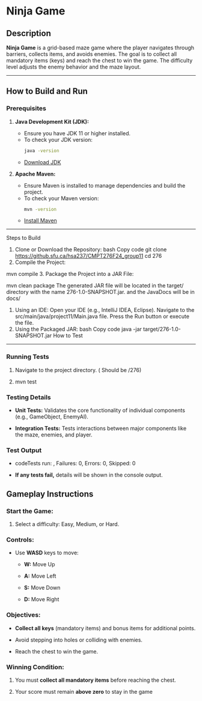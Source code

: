 # Ninja Game

## Description
**Ninja Game** is a grid-based maze game where the player navigates through barriers, collects items, and avoids enemies. The goal is to collect all mandatory items (keys) and reach the chest to win the game. The difficulty level adjusts the enemy behavior and the maze layout.

---



## How to Build and Run

### Prerequisites
1. **Java Development Kit (JDK):**
   - Ensure you have JDK 11 or higher installed.
   - To check your JDK version:
     ```bash
     java -version
     ```
   - [Download JDK](https://www.oracle.com/java/technologies/javase-downloads.html)

2. **Apache Maven:**
   - Ensure Maven is installed to manage dependencies and build the project.
   - To check your Maven version:
     ```bash
     mvn -version
     ```
   - [Install Maven](https://maven.apache.org/install.html)

---

Steps to Build
1. Clone or Download the Repository:
bash
Copy code
git clone https://github.sfu.ca/hsa237/CMPT276F24_group11
cd 276
2. Compile the Project:

mvn compile
3. Package the Project into a JAR File:

mvn clean package
The generated JAR file will be located in the target/ directory with the name 276-1.0-SNAPSHOT.jar.
and the JavaDocs will be in docs/
1. Using an IDE:
Open your IDE (e.g., IntelliJ IDEA, Eclipse).
Navigate to the src/main/java/project11/Main.java file.
Press the Run button or execute the file.
2. Using the Packaged JAR:
bash
Copy code
java -jar target/276-1.0-SNAPSHOT.jar
How to Test
-----------

### Running Tests

1.  Navigate to the project directory. ( Should be /276)
    
2.  mvn test
    

### Testing Details

*   **Unit Tests:** Validates the core functionality of individual components (e.g., GameObject, EnemyAI).
    
*   **Integration Tests:** Tests interactions between major components like the maze, enemies, and player.
    

### Test Output

*   codeTests run: , Failures: 0, Errors: 0, Skipped: 0
    
*   **If any tests fail,** details will be shown in the console output.
    

Gameplay Instructions
---------------------

### Start the Game:

    
1.  Select a difficulty: Easy, Medium, or Hard.
    

### Controls:

*   Use **WASD** keys to move:
    
    *   **W:** Move Up
        
    *   **A:** Move Left
        
    *   **S:** Move Down
        
    *   **D:** Move Right
        

### Objectives:

*   **Collect all keys** (mandatory items) and bonus items for additional points.
    
*   Avoid stepping into holes or colliding with enemies.
    
*   Reach the chest to win the game.
    

### Winning Condition:

1.  You must **collect all mandatory items** before reaching the chest.
    
2.  Your score must remain **above zero** to stay in the game
